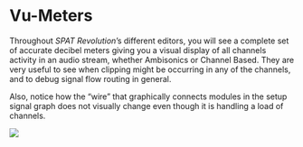 # Vu-Meters

Throughout _SPAT Revolution_’s different editors, you will see a complete set of accurate decibel meters giving you a visual display of all channels activity in an audio stream, whether Ambisonics or Channel Based. 
They are very useful to see when clipping might be occurring in any of the channels, and to debug signal flow routing in general.

Also, notice how the “wire” that graphically connects modules in the setup signal graph does not visually change even though it is handling a load of channels.


![](https://media.githubusercontent.com/media/FLUX-SE/doc_images/main/SpatR/Setup/InspectorVU.png)

<!-- TODO: update the image -->
